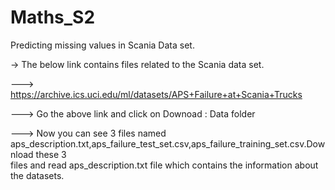 # Maths_S2
Predicting missing values in Scania Data set.

-> The below link contains files related to the Scania data set.

---> https://archive.ics.uci.edu/ml/datasets/APS+Failure+at+Scania+Trucks 

---> Go the above link and click on Downoad : Data folder

---> Now you can see 3 files named aps_description.txt,aps_failure_test_set.csv,aps_failure_training_set.csv.Download these 3  
     files and read aps_description.txt file which contains the information about the datasets.
